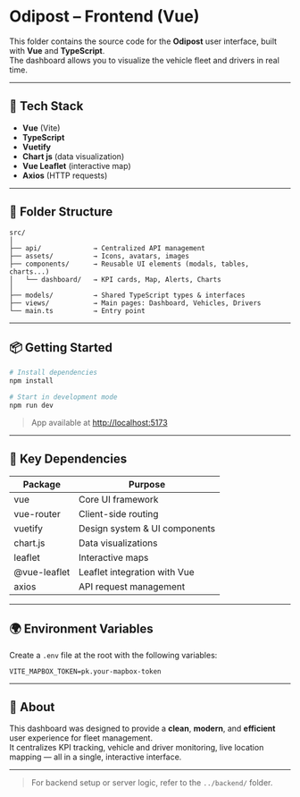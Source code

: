 
# Odipost – Frontend (Vue)

This folder contains the source code for the **Odipost** user interface, built with **Vue** and **TypeScript**.  
The dashboard allows you to visualize the vehicle fleet and drivers in real time.

---

## 🚀 Tech Stack

- **Vue** (Vite)
- **TypeScript**
- **Vuetify**
- **Chart js** (data visualization)
- **Vue Leaflet** (interactive map)
- **Axios** (HTTP requests)

---

## 📁 Folder Structure

```
src/
│
├── api/             → Centralized API management
├── assets/          → Icons, avatars, images
├── components/      → Reusable UI elements (modals, tables, charts...)
│   └── dashboard/   → KPI cards, Map, Alerts, Charts
│
├── models/          → Shared TypeScript types & interfaces
├── views/           → Main pages: Dashboard, Vehicles, Drivers
└── main.ts          → Entry point
```

---

## 📦 Getting Started

```bash
# Install dependencies
npm install

# Start in development mode
npm run dev
```

> App available at [http://localhost:5173](http://localhost:5173)

---

## 🔗 Key Dependencies

| Package               | Purpose                            |
|-----------------------|------------------------------------|
| vue                   | Core UI framework                  |
| vue-router            | Client-side routing                |
| vuetify               | Design system & UI components      |
| chart.js              | Data visualizations                |
| leaflet               | Interactive maps                   |
| @vue-leaflet          | Leaflet integration with Vue       |
| axios                 | API request management             |


---

## 🌍 Environment Variables

Create a `.env` file at the root with the following variables:

```
VITE_MAPBOX_TOKEN=pk.your-mapbox-token
```

---

## 🧠 About

This dashboard was designed to provide a **clean**, **modern**, and **efficient** user experience for fleet management.  
It centralizes KPI tracking, vehicle and driver monitoring, live location mapping — all in a single, interactive interface.

---

> For backend setup or server logic, refer to the `../backend/` folder.